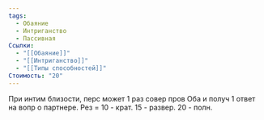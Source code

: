 ```yaml
---
tags:
  - Обаяние
  - Интриганство
  - Пассивная
Ссылки:
  - "[[Обаяние]]"
  - "[[Интриганство]]"
  - "[[Типы способностей]]"
Стоимость: "20"
---
```

При интим близости, перс может 1 раз совер пров Оба и получ 1 ответ на вопр о партнере. Рез = 10 - крат. 15 - развер. 20 - полн.